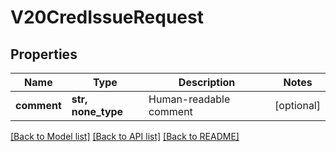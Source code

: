 # V20CredIssueRequest


## Properties
Name | Type | Description | Notes
------------ | ------------- | ------------- | -------------
**comment** | **str, none_type** | Human-readable comment | [optional] 

[[Back to Model list]](../README.md#documentation-for-models) [[Back to API list]](../README.md#documentation-for-api-endpoints) [[Back to README]](../README.md)


